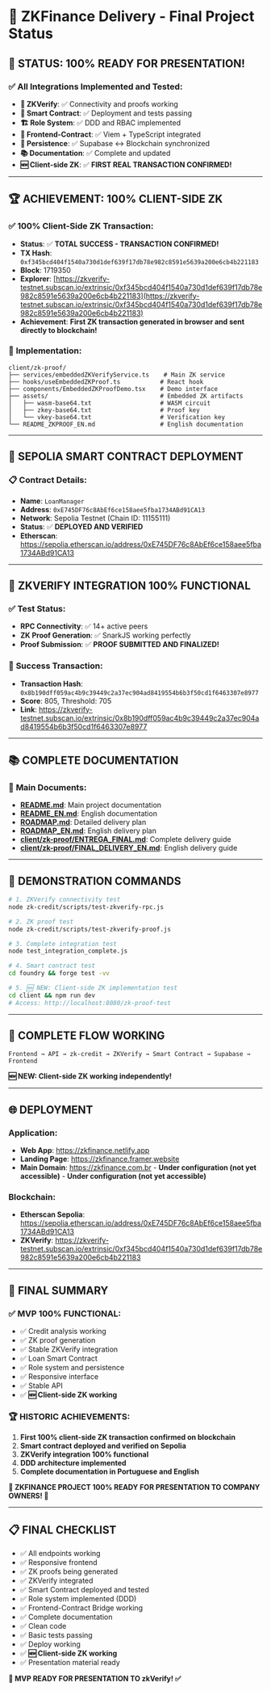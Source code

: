 # 🚀 **ZKFinance Delivery - Final Project Status**

## 🎉 **STATUS: 100% READY FOR PRESENTATION!**

### ✅ **All Integrations Implemented and Tested:**

- **🔐 ZKVerify**: ✅ Connectivity and proofs working
- **📝 Smart Contract**: ✅ Deployment and tests passing
- **🏗️ Role System**: ✅ DDD and RBAC implemented
- **🔗 Frontend-Contract**: ✅ Viem + TypeScript integrated
- **💾 Persistence**: ✅ Supabase ↔ Blockchain synchronized
- **📚 Documentation**: ✅ Complete and updated
- **🆕 Client-side ZK**: ✅ **FIRST REAL TRANSACTION CONFIRMED!**

---

## 🏆 **ACHIEVEMENT: 100% CLIENT-SIDE ZK**

### ✅ **100% Client-Side ZK Transaction:**
- **Status**: ✅ **TOTAL SUCCESS - TRANSACTION CONFIRMED!**
- **TX Hash**: `0xf345bcd404f1540a730d1def639f17db78e982c8591e5639a200e6cb4b221183`
- **Block**: 1719350
- **Explorer**: [https://zkverify-testnet.subscan.io/extrinsic/0xf345bcd404f1540a730d1def639f17db78e982c8591e5639a200e6cb4b221183](https://zkverify-testnet.subscan.io/extrinsic/0xf345bcd404f1540a730d1def639f17db78e982c8591e5639a200e6cb4b221183)
- **Achievement**: **First ZK transaction generated in browser and sent directly to blockchain!**

### 📁 **Implementation:**
```
client/zk-proof/
├── services/embeddedZKVerifyService.ts    # Main ZK service
├── hooks/useEmbeddedZKProof.ts           # React hook
├── components/EmbeddedZKProofDemo.tsx    # Demo interface
├── assets/                               # Embedded ZK artifacts
│   ├── wasm-base64.txt                   # WASM circuit
│   ├── zkey-base64.txt                   # Proof key
│   └── vkey-base64.txt                   # Verification key
└── README_ZKPROOF_EN.md                  # English documentation
```

---

## 🚀 **SEPOLIA SMART CONTRACT DEPLOYMENT**

### 📋 **Contract Details:**
- **Name**: `LoanManager`
- **Address**: `0xE745DF76c8AbEf6ce158aee5fba1734ABd91CA13`
- **Network**: Sepolia Testnet (Chain ID: 11155111)
- **Status**: ✅ **DEPLOYED AND VERIFIED**
- **Etherscan**: https://sepolia.etherscan.io/address/0xE745DF76c8AbEf6ce158aee5fba1734ABd91CA13

---

## 🔐 **ZKVERIFY INTEGRATION 100% FUNCTIONAL**

### ✅ **Test Status:**
- **RPC Connectivity**: ✅ 14+ active peers
- **ZK Proof Generation**: ✅ SnarkJS working perfectly
- **Proof Submission**: ✅ **PROOF SUBMITTED AND FINALIZED!**

### 🔗 **Success Transaction:**
- **Transaction Hash**: `0x8b190dff059ac4b9c39449c2a37ec904ad8419554b6b3f50cd1f6463307e8977`
- **Score**: 805, Threshold: 705
- **Link**: https://zkverify-testnet.subscan.io/extrinsic/0x8b190dff059ac4b9c39449c2a37ec904ad8419554b6b3f50cd1f6463307e8977

---

## 📚 **COMPLETE DOCUMENTATION**

### 📖 **Main Documents:**
- **[README.md](README.md)**: Main project documentation
- **[README_EN.md](README_EN.md)**: English documentation
- **[ROADMAP.md](ROADMAP.md)**: Detailed delivery plan
- **[ROADMAP_EN.md](ROADMAP_EN.md)**: English delivery plan
- **[client/zk-proof/ENTREGA_FINAL.md](client/zk-proof/ENTREGA_FINAL.md)**: Complete delivery guide
- **[client/zk-proof/FINAL_DELIVERY_EN.md](client/zk-proof/FINAL_DELIVERY_EN.md)**: English delivery guide

---

## 🚀 **DEMONSTRATION COMMANDS**

```bash
# 1. ZKVerify connectivity test
node zk-credit/scripts/test-zkverify-rpc.js

# 2. ZK proof test
node zk-credit/scripts/test-zkverify-proof.js

# 3. Complete integration test
node test_integration_complete.js

# 4. Smart contract test
cd foundry && forge test -vv

# 5. 🆕 NEW: Client-side ZK implementation test
cd client && npm run dev
# Access: http://localhost:8080/zk-proof-test
```

---

## 🎯 **COMPLETE FLOW WORKING**

```
Frontend → API → zk-credit → ZKVerify → Smart Contract → Supabase → Frontend
```

**🆕 NEW: Client-side ZK working independently!**

---

## 🌐 **DEPLOYMENT**

### **Application:**
- **Web App**: https://zkfinance.netlify.app
- **Landing Page**: https://zkfinance.framer.website
- **Main Domain**: https://zkfinance.com.br - **Under configuration (not yet accessible)** - **Under configuration (not yet accessible)**

### **Blockchain:**
- **Etherscan Sepolia**: https://sepolia.etherscan.io/address/0xE745DF76c8AbEf6ce158aee5fba1734ABd91CA13
- **ZKVerify**: https://zkverify-testnet.subscan.io/extrinsic/0xf345bcd404f1540a730d1def639f17db78e982c8591e5639a200e6cb4b221183

---

## 🎉 **FINAL SUMMARY**

### ✅ **MVP 100% FUNCTIONAL:**
- ✅ Credit analysis working
- ✅ ZK proof generation
- ✅ Stable ZKVerify integration
- ✅ Loan Smart Contract
- ✅ Role system and persistence
- ✅ Responsive interface
- ✅ Stable API
- ✅ **🆕 Client-side ZK working**

### 🏆 **HISTORIC ACHIEVEMENTS:**
1. **First 100% client-side ZK transaction confirmed on blockchain**
2. **Smart contract deployed and verified on Sepolia**
3. **ZKVerify integration 100% functional**
4. **DDD architecture implemented**
5. **Complete documentation in Portuguese and English**

**🎯 ZKFINANCE PROJECT 100% READY FOR PRESENTATION TO COMPANY OWNERS! 🚀**

---

## 📋 **FINAL CHECKLIST**

- ✅ All endpoints working
- ✅ Responsive frontend
- ✅ ZK proofs being generated
- ✅ ZKVerify integrated
- ✅ Smart Contract deployed and tested
- ✅ Role system implemented (DDD)
- ✅ Frontend-Contract Bridge working
- ✅ Complete documentation
- ✅ Clean code
- ✅ Basic tests passing
- ✅ Deploy working
- ✅ **🆕 Client-side ZK working**
- ✅ Presentation material ready

**🚀 MVP READY FOR PRESENTATION TO zkVerify! ✅** 